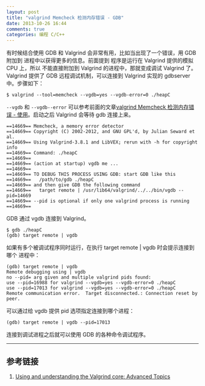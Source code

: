 ```yaml
---
layout: post
title: "valgrind Memcheck 检测内存错误 - GDB"
date: 2013-10-26 16:44
comments: true
categories: 编程 C/C++
---
```



有时候结合使用 GDB 和 Valgrind 会非常有用，比如当出现了一个错误，用 GDB 附加到
进程中以获得更多的信息。前面提到 程序是运行在 Valgrind 提供的模拟 CPU 上，所以
不能直接附加到 Valgrind 的进程中，那就变成调试 Valgrind 了。Valgrind 提供了 GDB
远程调试机制，可以连接到 Valgrind 实现的 gdbserver 中。步骤如下：

```shell
$ valgrind --tool=memcheck --vgdb=yes --vgdb-error=0 ./heapC
```

`--vgdb` 和 `--vgdb--error` 可以参考前面的文章[valgrind Memcheck 检测内存错误 - 使用](http://xinsuiyuer.github.io/blog/2013/10/25/use-valgrind-memcheck-to-detect-memory-error-1/)。启动之后 Valgrind 会等待 gdb 连接上来。

```
==14669== Memcheck, a memory error detector
==14669== Copyright (C) 2002-2012, and GNU GPL'd, by Julian Seward et al.
==14669== Using Valgrind-3.8.1 and LibVEX; rerun with -h for copyright info
==14669== Command: ./heapC
==14669==
==14669== (action at startup) vgdb me ...
==14669==
==14669== TO DEBUG THIS PROCESS USING GDB: start GDB like this
==14669==   /path/to/gdb ./heapC
==14669== and then give GDB the following command
==14669==   target remote | /usr/lib64/valgrind/../../bin/vgdb --pid=14669
==14669== --pid is optional if only one valgrind process is running
==14669==
```

GDB 通过 vgdb 连接到 Valgrind。
```shell
$ gdb ./heapC
(gdb) target remote | vgdb
```

如果有多个被调试程序同时运行，在执行 target remote | vgdb 时会提示连接到哪个
进程中：
```
(gdb) target remote | vgdb
Remote debugging using | vgdb
no --pid= arg given and multiple valgrind pids found:
use --pid=16988 for valgrind --vgdb=yes --vgdb-error=0 ./heapC
use --pid=17013 for valgrind --vgdb=yes --vgdb-error=0 ./heapC
Remote communication error.  Target disconnected.: Connection reset by peer.
```

可以通过给 vgdb 提供 pid 选项指定连接到哪个进程：
```shell
(gdb) target remote | vgdb --pid=17013
```

连接到调试进程之后就可以使用 GDB 的各种命令调试程序。

------

## 参考链接 ##
1. [Using and understanding the Valgrind core: Advanced Topics](http://valgrind.org/docs/manual/manual-core-adv.html#manual-core-adv.gdbserver)
